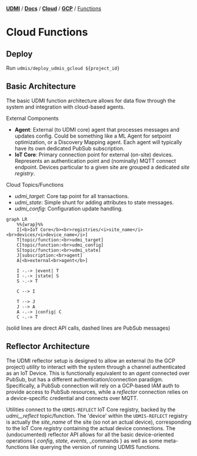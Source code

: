 [**UDMI**](../../../) / [**Docs**](../../) / [**Cloud**](../) / [**GCP**](./) / [Functions](#)

# Cloud Functions

## Deploy

Run `udmis/deploy_udmis_gcloud ${project_id}`

## Basic Architecture

The basic UDMI function architecture allows for data flow through the system and integration
with cloud-based agents.

External Components
* **Agent**: External (to UDMI core) agent that processes messages and updates config. Could be
  something like a ML Agent for setpoint optimization, or a Discovery Mapping agent. Each agent will
  typically have its own dedicated PubSub subscription.
* **IoT Core**: Primary connection point for external (on-site) devices. Represents an authentication
  point and (nominally) MQTT connect endpoint. Devices particular to a given site are grouped
  a dedicated _site registry_.

Cloud Topics/Functions
* _udmi\_target_: Core tap point for all transactions.
* _udmi\_state_: Simple shunt for adding attributes to state messages.
* _udmi\_config_: Configuration update handling.

```mermaid
graph LR
    %%{wrap}%%
    I[<b>IoT Core</b><br>registries/<i>site_name</i><br>devices/<i>device_name</i>]
    T[topic/function:<br>udmi_target]
    C[topic/function:<br>udmi_config]
    S[topic/function:<br>udmi_state]
    J[subscription:<br>agent]
    A[<b>external<br>agent</b>]

    I -.-> |event| T
    I -.-> |state| S
    S -.-> T

    C --> I

    T --> J
    J --> A
    A -.-> |config| C
    C -.-> T
```
(solid lines are direct API calls, dashed lines are PubSub messages)

## Reflector Architecture

The UDMI reflector setup is designed to allow an external (to the GCP project) _utility_ to interact
with the system through a channel authenticated as an IoT Device. This is functionally equivalent
to an _agent_ connected over PubSub, but has a different authentication/connection paradigm. Specifically,
a PubSub connection will rely on a GCP-based IAM auth to provide access to PubSub resources,
while a _reflector_ connection relies on a device-specific credential and connects over MQTT.

Utilities connect to the `UDMIS-REFLECT` IoT Core registry, backed by the _udmi__reflect_ topic/function.
The 'device' within the `UDMIS-REFLECT` registry is actually the _site\_name_ of the site (so not
an actual device), corresponding to the IoT Core _registry_ containing the actual device connections. The
(undocumented) reflector API allows for all the basic device-oriented operations { _config_, _state_, _events_,
_commands } as well as some meta-functions like querying the version of running UDMIS functions.
